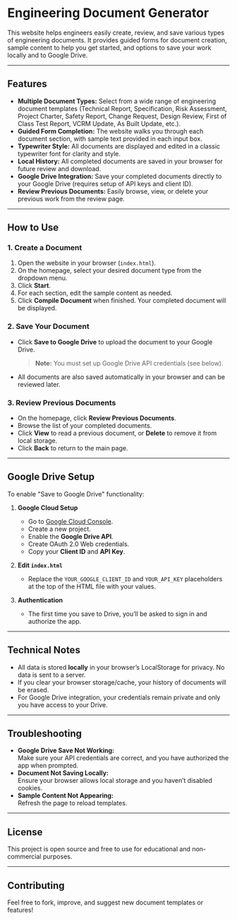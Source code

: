 # Engineering Document Generator

This website helps engineers easily create, review, and save various types of engineering documents. It provides guided forms for document creation, sample content to help you get started, and options to save your work locally and to Google Drive.

---

## **Features**

- **Multiple Document Types:** Select from a wide range of engineering document templates (Technical Report, Specification, Risk Assessment, Project Charter, Safety Report, Change Request, Design Review, First of Class Test Report, VCRM Update, As Built Update, etc.).
- **Guided Form Completion:** The website walks you through each document section, with sample text provided in each input box.
- **Typewriter Style:** All documents are displayed and edited in a classic typewriter font for clarity and style.
- **Local History:** All completed documents are saved in your browser for future review and download.
- **Google Drive Integration:** Save your completed documents directly to your Google Drive (requires setup of API keys and client ID).
- **Review Previous Documents:** Easily browse, view, or delete your previous work from the review page.

---

## **How to Use**

### 1. **Create a Document**
1. Open the website in your browser (`index.html`).
2. On the homepage, select your desired document type from the dropdown menu.
3. Click **Start**.
4. For each section, edit the sample content as needed.
5. Click **Compile Document** when finished. Your completed document will be displayed.

### 2. **Save Your Document**
- Click **Save to Google Drive** to upload the document to your Google Drive.  
  > **Note:** You must set up Google Drive API credentials (see below).
- All documents are also saved automatically in your browser and can be reviewed later.

### 3. **Review Previous Documents**
- On the homepage, click **Review Previous Documents**.
- Browse the list of your completed documents.
- Click **View** to read a previous document, or **Delete** to remove it from local storage.
- Click **Back** to return to the main page.

---

## **Google Drive Setup**

To enable "Save to Google Drive" functionality:

1. **Google Cloud Setup**
   - Go to [Google Cloud Console](https://console.cloud.google.com/).
   - Create a new project.
   - Enable the **Google Drive API**.
   - Create OAuth 2.0 Web credentials.
   - Copy your **Client ID** and **API Key**.

2. **Edit `index.html`**
   - Replace the `YOUR_GOOGLE_CLIENT_ID` and `YOUR_API_KEY` placeholders at the top of the HTML file with your values.

3. **Authentication**
   - The first time you save to Drive, you’ll be asked to sign in and authorize the app.

---

## **Technical Notes**

- All data is stored **locally** in your browser’s LocalStorage for privacy. No data is sent to a server.
- If you clear your browser storage/cache, your history of documents will be erased.
- For Google Drive integration, your credentials remain private and only you have access to your Drive.

---

## **Troubleshooting**

- **Google Drive Save Not Working:**  
  Make sure your API credentials are correct, and you have authorized the app when prompted.
- **Document Not Saving Locally:**  
  Ensure your browser allows local storage and you haven’t disabled cookies.
- **Sample Content Not Appearing:**  
  Refresh the page to reload templates.

---

## **License**

This project is open source and free to use for educational and non-commercial purposes.

---

## **Contributing**

Feel free to fork, improve, and suggest new document templates or features!
